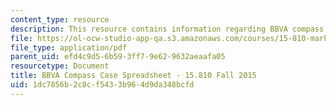 ```yaml
---
content_type: resource
description: This resource contains information regarding BBVA compass case spreadsheet.
file: https://ol-ocw-studio-app-qa.s3.amazonaws.com/courses/15-810-marketing-management-analytics-frameworks-and-applications-fall-2015/1dc7856b2c8cf5433b964d9da348bcfd_MIT15_810F15_S05zBBVA_Comp.pdf
file_type: application/pdf
parent_uid: efd4c9d5-6b59-3ff7-9e62-9632aeaafa05
resourcetype: Document
title: BBVA Compass Case Spreadsheet - 15.810 Fall 2015
uid: 1dc7856b-2c8c-f543-3b96-4d9da348bcfd
---
```


